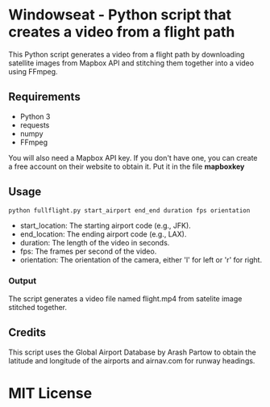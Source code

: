 # Windowseat - Python script that creates a video from a flight path
This Python script generates a video from a flight path by downloading satellite images from Mapbox API and stitching them together into a video using FFmpeg.

## Requirements
- Python 3
- requests
- numpy
- FFmpeg

You will also need a Mapbox API key. If you don't have one, you can create a free account on their website to obtain it. Put it in the file  **mapboxkey**

## Usage
```bash
python fullflight.py start_airport end_end duration fps orientation
```
- start_location: The starting airport code (e.g., JFK).
- end_location: The ending airport code (e.g., LAX).
- duration: The length of the video in seconds.
- fps: The frames per second of the video.
- orientation: The orientation of the camera, either 'l' for left or 'r' for right.

### Output

The script generates a video file named flight.mp4 from satelite image stitched together.

## Credits
This script uses the Global Airport Database by Arash Partow to obtain the latitude and longitude of the airports and airnav.com for runway headings.
# MIT License